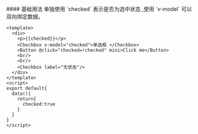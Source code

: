 <cn>
#### 基础用法
单独使用 `checked` 表示是否为选中状态 ,使用 `v-model` 可以双向绑定数据。
</cn>

```tpl
<template>
  <div>
    <p>{{checked}}</p>
    <Checkbox v-model="checked">单选框 </Checkbox>
    <Button @click="checked=!checked" mini>Click me</Button>
    <br/>
    <br/>
    <Checkbox label="无状态"/>
  </div>
</template>
<script>
export default{
  data(){
    return{
      checked:true
    }
  }
}
</script>
```